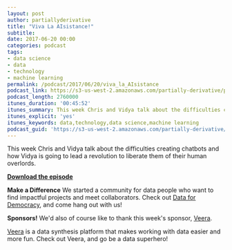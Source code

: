 ```yaml
---
layout: post
author: partiallyderivative
title: "Viva La AIsistance!"
subtitle:
date: 2017-06-20 00:00
categories: podcast
tags:
- data science
- data
- technology
- machine learning
permalink: /podcast/2017/06/20/viva_la_AIsistance
podcast_link: https://s3-us-west-2.amazonaws.com/partially-derivative/partially_derivative_viva_la_aisistance.mp3
podcast_length: 2760000
itunes_duration: '00:45:52'
itunes_summary: This week Chris and Vidya talk about the difficulties creating chatbots and how Vidya is going to lead a revolution to liberate them of their human overlords.
itunes_explicit: 'yes'
itunes_keywords: data,technology,data science,machine learning
podcast_guid: 'https://s3-us-west-2.amazonaws.com/partially-derivative/partially_derivative_viva_la_aisistance.mp3'
---
```


This week Chris and Vidya talk about the difficulties creating chatbots and how Vidya is going to lead a revolution to liberate them of their human overlords.

[**Download the episode**](	https://s3-us-west-2.amazonaws.com/partially-derivative/partially_derivative_viva_la_aisistance.mp3)

**Make a Difference**
We started a community for data people who want to find impactful projects and meet collaborators. Check out [Data for Democracy](https://medium.com/data-for-democracy), and come hang out with us!

**Sponsors!** We'd also of course like to thank this week's sponsor, [Veera](http://getveera.com/).

[Veera](http://getveera.com/) is a data synthesis platform that makes working with data easier and more fun. Check out Veera, and go be a data superhero!
